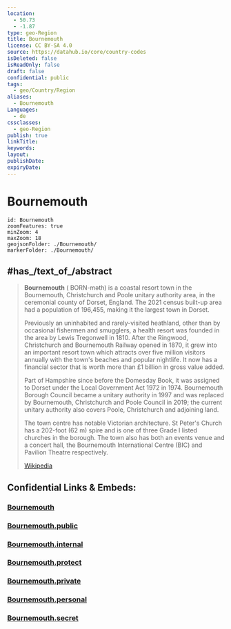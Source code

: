 ```yaml
---
location:
  - 50.73
  - -1.87
type: geo-Region
title: Bournemouth
license: CC BY-SA 4.0
source: https://datahub.io/core/country-codes
isDeleted: false
isReadOnly: false
draft: false
confidential: public
tags:
  - geo/Country/Region
aliases:
  - Bournemouth
Languages:
  - de
cssclasses:
  - geo-Region
publish: true
linkTitle:
keywords:
layout:
publishDate:
expiryDate:
---
```


# Bournemouth

```leaflet
id: Bournemouth
zoomFeatures: true 
minZoom: 4 
maxZoom: 18
geojsonFolder: ./Bournemouth/
markerFolder: ./Bournemouth/
```


## #has_/text_of_/abstract 

> **Bournemouth** (  BORN-məth) is a coastal resort town 
> in the Bournemouth, Christchurch and Poole unitary authority area, 
> in the ceremonial county of Dorset, England. 
> The 2021 census built-up area had a population of 196,455, making it the largest town in Dorset.
>
> Previously an uninhabited and rarely-visited  heathland, other than by occasional fishermen and smugglers, a health resort was founded in the area by Lewis Tregonwell in 1810. After the Ringwood, Christchurch and Bournemouth Railway opened in 1870, it grew into an important resort town which attracts over five million visitors annually with the town's beaches and popular nightlife. It now has a financial sector that is worth more than £1 billion in gross value added.
>
> Part of Hampshire since before the Domesday Book, it was assigned to Dorset under the Local Government Act 1972 in 1974. Bournemouth Borough Council became a unitary authority in 1997 and was replaced by Bournemouth, Christchurch and Poole Council in 2019; the current unitary authority also covers Poole, Christchurch and adjoining land.
>
> The town centre has notable Victorian architecture. St Peter's Church has a 202-foot (62 m) spire and is one of three Grade I listed churches in the borough. The town also has both an events venue and a concert hall, the Bournemouth International Centre (BIC) and Pavilion Theatre respectively.
>
> [Wikipedia](https://en.wikipedia.org/wiki/Bournemouth)


## Confidential Links & Embeds: 

### [Bournemouth](/_Standards/Earth/Continent/Europe/Europe~North/UK/England/Regions~England/South_West_England/Bournemouth,Christchurch,Poole/Bournemouth.md) 

### [Bournemouth.public](/_public/Earth/Continent/Europe/Europe~North/UK/England/Regions~England/South_West_England/Bournemouth,Christchurch,Poole/Bournemouth.public.md) 

### [Bournemouth.internal](/_internal/Earth/Continent/Europe/Europe~North/UK/England/Regions~England/South_West_England/Bournemouth,Christchurch,Poole/Bournemouth.internal.md) 

### [Bournemouth.protect](/_protect/Earth/Continent/Europe/Europe~North/UK/England/Regions~England/South_West_England/Bournemouth,Christchurch,Poole/Bournemouth.protect.md) 

### [Bournemouth.private](/_private/Earth/Continent/Europe/Europe~North/UK/England/Regions~England/South_West_England/Bournemouth,Christchurch,Poole/Bournemouth.private.md) 

### [Bournemouth.personal](/_personal/Earth/Continent/Europe/Europe~North/UK/England/Regions~England/South_West_England/Bournemouth,Christchurch,Poole/Bournemouth.personal.md) 

### [Bournemouth.secret](/_secret/Earth/Continent/Europe/Europe~North/UK/England/Regions~England/South_West_England/Bournemouth,Christchurch,Poole/Bournemouth.secret.md)

